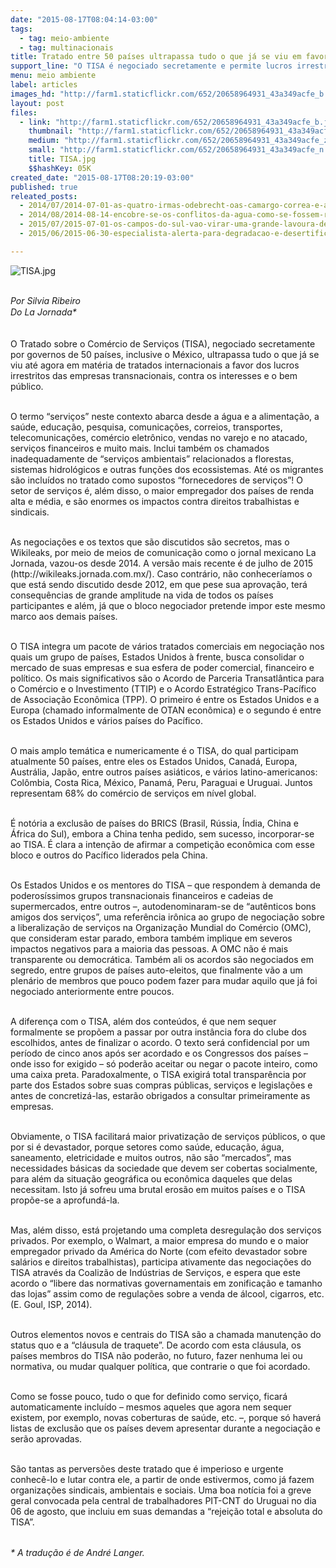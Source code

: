 ```yaml
---
date: "2015-08-17T08:04:14-03:00"
tags:
  - tag: meio-ambiente
  - tag: multinacionais
title: Tratado entre 50 países ultrapassa tudo o que já se viu em favor das trasnacionais
support_line: "O TISA é negociado secretamente e permite lucros irrestritos às grandes corporações, escreve Silvia Ribeiro em artigo."
menu: meio ambiente
label: articles
images_hd: "http://farm1.staticflickr.com/652/20658964931_43a349acfe_b.jpg"
layout: post
files:
  - link: "http://farm1.staticflickr.com/652/20658964931_43a349acfe_b.jpg"
    thumbnail: "http://farm1.staticflickr.com/652/20658964931_43a349acfe_t.jpg"
    medium: "http://farm1.staticflickr.com/652/20658964931_43a349acfe_z.jpg"
    small: "http://farm1.staticflickr.com/652/20658964931_43a349acfe_n.jpg"
    title: TISA.jpg
    $$hashKey: 05K
created_date: "2015-08-17T08:20:19-03:00"
published: true
releated_posts:
  - 2014/07/2014-07-01-as-quatro-irmas-odebrecht-oas-camargo-correa-e-andrade-gutierrez.md
  - 2014/08/2014-08-14-encobre-se-os-conflitos-da-agua-como-se-fossem-religiosos-e-etnicos.md
  - 2015/07/2015-07-01-os-campos-do-sul-vao-virar-uma-grande-lavoura-de-soja.md
  - 2015/06/2015-06-30-especialista-alerta-para-degradacao-e-desertificacao-no-semiarido.md

---
```

<p><img alt="TISA.jpg" src="http://farm1.staticflickr.com/652/20658964931_43a349acfe_b.jpg" /></p>

<p><br />
<em>Por Silvia Ribeiro<br />
Do<span style="line-height: 20.7999992370605px;">&nbsp;La Jornada*&nbsp;</span></em></p>

<p><br />
O Tratado sobre o Com&eacute;rcio de Servi&ccedil;os (TISA), negociado secretamente por governos de 50 pa&iacute;ses, inclusive o M&eacute;xico, ultrapassa tudo o que j&aacute; se viu at&eacute; agora em mat&eacute;ria de tratados internacionais a favor dos lucros irrestritos das empresas transnacionais, contra os interesses e o bem p&uacute;blico.</p>

<p><br />
O termo &ldquo;servi&ccedil;os&rdquo; neste contexto abarca desde a &aacute;gua e a alimenta&ccedil;&atilde;o, a sa&uacute;de, educa&ccedil;&atilde;o, pesquisa, comunica&ccedil;&otilde;es, correios, transportes, telecomunica&ccedil;&otilde;es, com&eacute;rcio eletr&ocirc;nico, vendas no varejo e no atacado, servi&ccedil;os financeiros e muito mais. Inclui tamb&eacute;m os chamados inadequadamente de &ldquo;servi&ccedil;os ambientais&rdquo; relacionados a florestas, sistemas hidrol&oacute;gicos e outras fun&ccedil;&otilde;es dos ecossistemas. At&eacute; os migrantes s&atilde;o inclu&iacute;dos no tratado como supostos &ldquo;fornecedores de servi&ccedil;os&rdquo;! O setor de servi&ccedil;os &eacute;, al&eacute;m disso, o maior empregador dos pa&iacute;ses de renda alta e m&eacute;dia, e s&atilde;o enormes os impactos contra direitos trabalhistas e sindicais.</p>

<p><br />
As negocia&ccedil;&otilde;es e os textos que s&atilde;o discutidos s&atilde;o secretos, mas o Wikileaks, por meio de meios de comunica&ccedil;&atilde;o como o jornal mexicano La Jornada, vazou-os desde 2014. A vers&atilde;o mais recente &eacute; de julho de 2015 (http://wikileaks.jornada.com.mx/). Caso contr&aacute;rio, n&atilde;o conhecer&iacute;amos o que est&aacute; sendo discutido desde 2012, em que pese sua aprova&ccedil;&atilde;o, ter&aacute; consequ&ecirc;ncias de grande amplitude na vida de todos os pa&iacute;ses participantes e al&eacute;m, j&aacute; que o bloco negociador pretende impor este mesmo marco aos demais pa&iacute;ses.</p>

<p><br />
O TISA integra um pacote de v&aacute;rios tratados comerciais em negocia&ccedil;&atilde;o nos quais um grupo de pa&iacute;ses, Estados Unidos &agrave; frente, busca consolidar o mercado de suas empresas e sua esfera de poder comercial, financeiro e pol&iacute;tico. Os mais significativos s&atilde;o o Acordo de Parceria Transatl&acirc;ntica para o Com&eacute;rcio e o Investimento (TTIP) e o Acordo Estrat&eacute;gico Trans-Pac&iacute;fico de Associa&ccedil;&atilde;o Econ&ocirc;mica (TPP). O primeiro &eacute; entre os Estados Unidos e a Europa (chamado informalmente de OTAN econ&ocirc;mica) e o segundo &eacute; entre os Estados Unidos e v&aacute;rios pa&iacute;ses do Pac&iacute;fico.</p>

<p><br />
O mais amplo tem&aacute;tica e numericamente &eacute; o TISA, do qual participam atualmente 50 pa&iacute;ses, entre eles os Estados Unidos, Canad&aacute;, Europa, Austr&aacute;lia, Jap&atilde;o, entre outros pa&iacute;ses asi&aacute;ticos, e v&aacute;rios latino-americanos: Col&ocirc;mbia, Costa Rica, M&eacute;xico, Panam&aacute;, Peru, Paraguai e Uruguai. Juntos representam 68% do com&eacute;rcio de servi&ccedil;os em n&iacute;vel global.</p>

<p><br />
&Eacute; not&oacute;ria a exclus&atilde;o de pa&iacute;ses do BRICS (Brasil, R&uacute;ssia, &Iacute;ndia, China e &Aacute;frica do Sul), embora a China tenha pedido, sem sucesso, incorporar-se ao TISA. &Eacute; clara a inten&ccedil;&atilde;o de afirmar a competi&ccedil;&atilde;o econ&ocirc;mica com esse bloco e outros do Pac&iacute;fico liderados pela China.</p>

<p><br />
Os Estados Unidos e os mentores do TISA &ndash; que respondem &agrave; demanda de poderos&iacute;ssimos grupos transnacionais financeiros e cadeias de supermercados, entre outros &ndash;, autodenominaram-se de &ldquo;aut&ecirc;nticos bons amigos dos servi&ccedil;os&rdquo;, uma refer&ecirc;ncia ir&ocirc;nica ao grupo de negocia&ccedil;&atilde;o sobre a liberaliza&ccedil;&atilde;o de servi&ccedil;os na Organiza&ccedil;&atilde;o Mundial do Com&eacute;rcio (OMC), que consideram estar parado, embora tamb&eacute;m implique em severos impactos negativos para a maioria das pessoas. A OMC n&atilde;o &eacute; mais transparente ou democr&aacute;tica. Tamb&eacute;m ali os acordos s&atilde;o negociados em segredo, entre grupos de pa&iacute;ses auto-eleitos, que finalmente v&atilde;o a um plen&aacute;rio de membros que pouco podem fazer para mudar aquilo que j&aacute; foi negociado anteriormente entre poucos.</p>

<p><br />
A diferen&ccedil;a com o TISA, al&eacute;m dos conte&uacute;dos, &eacute; que nem sequer formalmente se prop&otilde;em a passar por outra inst&acirc;ncia fora do clube dos escolhidos, antes de finalizar o acordo. O texto ser&aacute; confidencial por um per&iacute;odo de cinco anos ap&oacute;s ser acordado e os Congressos dos pa&iacute;ses &ndash; onde isso for exigido &ndash; s&oacute; poder&atilde;o aceitar ou negar o pacote inteiro, como uma caixa preta. Paradoxalmente, o TISA exigir&aacute; total transpar&ecirc;ncia por parte dos Estados sobre suas compras p&uacute;blicas, servi&ccedil;os e legisla&ccedil;&otilde;es e antes de concretiz&aacute;-las, estar&atilde;o obrigados a consultar primeiramente as empresas.</p>

<p><br />
Obviamente, o TISA facilitar&aacute; maior privatiza&ccedil;&atilde;o de servi&ccedil;os p&uacute;blicos, o que por si &eacute; devastador, porque setores como sa&uacute;de, educa&ccedil;&atilde;o, &aacute;gua, saneamento, eletricidade e muitos outros, n&atilde;o s&atilde;o &ldquo;mercados&rdquo;, mas necessidades b&aacute;sicas da sociedade que devem ser cobertas socialmente, para al&eacute;m da situa&ccedil;&atilde;o geogr&aacute;fica ou econ&ocirc;mica daqueles que delas necessitam. Isto j&aacute; sofreu uma brutal eros&atilde;o em muitos pa&iacute;ses e o TISA prop&otilde;e-se a aprofund&aacute;-la.</p>

<p><br />
Mas, al&eacute;m disso, est&aacute; projetando uma completa desregula&ccedil;&atilde;o dos servi&ccedil;os privados. Por exemplo, o Walmart, a maior empresa do mundo e o maior empregador privado da Am&eacute;rica do Norte (com efeito devastador sobre sal&aacute;rios e direitos trabalhistas), participa ativamente das negocia&ccedil;&otilde;es do TISA atrav&eacute;s da Coaliz&atilde;o de Ind&uacute;strias de Servi&ccedil;os, e espera que este acordo o &ldquo;libere das normativas governamentais em zonifica&ccedil;&atilde;o e tamanho das lojas&rdquo; assim como de regula&ccedil;&otilde;es sobre a venda de &aacute;lcool, cigarros, etc. (E. Goul, ISP, 2014).</p>

<p><br />
Outros elementos novos e centrais do TISA s&atilde;o a chamada manuten&ccedil;&atilde;o do status quo e a &ldquo;cl&aacute;usula de traquete&rdquo;. De acordo com esta cl&aacute;usula, os pa&iacute;ses membros do TISA n&atilde;o poder&atilde;o, no futuro, fazer nenhuma lei ou normativa, ou mudar qualquer pol&iacute;tica, que contrarie o que foi acordado.</p>

<p><br />
Como se fosse pouco, tudo o que for definido como servi&ccedil;o, ficar&aacute; automaticamente inclu&iacute;do &ndash; mesmos aqueles que agora nem sequer existem, por exemplo, novas coberturas de sa&uacute;de, etc. &ndash;, porque s&oacute; haver&aacute; listas de exclus&atilde;o que os pa&iacute;ses devem apresentar durante a negocia&ccedil;&atilde;o e ser&atilde;o aprovadas.</p>

<p><br />
S&atilde;o tantas as pervers&otilde;es deste tratado que &eacute; imperioso e urgente conhec&ecirc;-lo e lutar contra ele, a partir de onde estivermos, como j&aacute; fazem organiza&ccedil;&otilde;es sindicais, ambientais e sociais. Uma boa not&iacute;cia foi a greve geral convocada pela central de trabalhadores PIT-CNT do Uruguai no dia 06 de agosto, que incluiu em suas demandas a &ldquo;rejei&ccedil;&atilde;o total e absoluta do TISA&rdquo;.</p>

<p><br />
<em><span style="line-height: 20.7999992370605px;">* A tradu&ccedil;&atilde;o &eacute; de Andr&eacute; Langer.</span></em></p>
